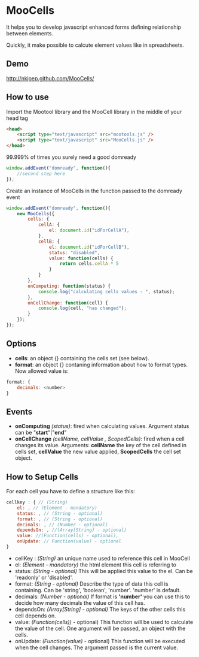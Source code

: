 MooCells
========

It helps you to develop javascript enhanced forms defining relationship between elements.

Quickly, it make possible to calcute element values like in spreadsheets.


Demo
----

http://nkjoep.github.com/MooCells/


How to use
----------

Import the Mootool library and the MooCell library in the middle of your head tag

````html
<head>
	<script type="text/javascript" src="mootools.js" />
	<script type="text/javascript" src="MooCells.js" />
</head>
````

99.999% of times you surely need a good domready

````javascript
window.addEvent("domready", function(){
	//second step here						
});
````


Create an instance of MooCells in the function passed to the domready event

````javascript
window.addEvent("domready", function(){
	new MooCells({
		cells: {
			cellA: {
				el: document.id("idForCellA"),
			},
			cellB: {
				el: document.id("idForCellB"),
				status: "disabled",
				value: function(cells) {
					return cells.cellA * 5
				}
			}
		},
		onComputing: function(status) {
			console.log("calculating cells values - ", status);
		},
		onCellChange: function(cell) {
			console.log(cell, "has changed");
		}
	});
});
````

Options
-------
 * <b>cells</b>: an object {} containing the cells set (see below).
 * <b>format</b>: an object {} contaning information about how to format types. Now allowed value is:




````javascript
format: {
	decimals: <number>
}
````



Events
------
 * <b>onComputing</b> <i>(status)</i>: fired when calculating values. Argument status can be "<b>start</b>"|"<b>end</b>"
 * <b>onCellChange</b> <i>(cellName, cellValue , ScopedCells)</i>: fired when a cell changes its value. Arguments: <b>cellName</b> the key of the cell defined in cells set, <b>cellValue</b> the new value applied, <b>ScopedCells</b> the cell set object.



How to Setup Cells
------------------

For each cell you have to define a structure like this:

````javascript
cellkey : { // (String)
	el: , // (Element - mandatory)
	status: , // (String - optional)
	format: , // (String - optional)
	decimals: , // (Number - optional)
	dependsOn: , //(Array[String] - optional)
	value: //(Function(cells) - optional),
	onUpdate: // Function(value) - optional
}
````

* cellKey : <i>(String)</i> an unique name used to reference this cell in MooCell
* el: <i>(Element - mandatory)</i> the html element this cell is referring to
* status: <i>(String - optional)</i> This will be applied this value to the el. Can be 'readonly' or 'disabled'.
* format: <i>(String - optional)</i> Describe the type of data this cell is containing. Can be 'string', 'boolean', 'number'. 'number' is default.
* decimals: <i>(Number - optional)</i> If format is <b>'number'</b> you can use this to decide how many decimals the value of this cell has.
* dependsOn: <i>(Array[String] - optional)</i> The keys of the other cells this cell depends on.
* value: <i>(Function(cells))</i> - optional) This function will be used to calculate the value of the cell. One argument will be passed, an object with the cells.
* onUpdate: <i>(Function(value)</i> - optional) This function will be executed when the cell changes. The argument passed is the current value.
